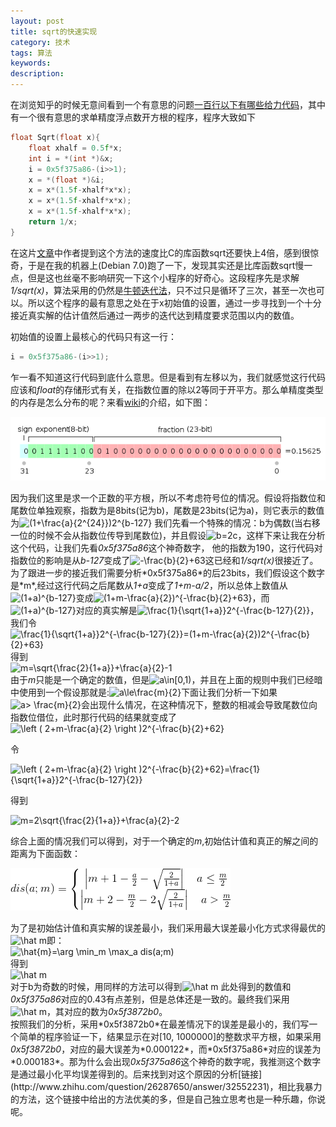 ```yaml
---
layout: post
title: sqrt的快速实现
category: 技术
tags: 算法
keywords: 
description: 
---
```


在浏览知乎的时候无意间看到一个有意思的问题[一百行以下有哪些给力代码](http://www.zhihu.com/question/26483508)，其中有一个很有意思的求单精度浮点数开方根的程序，程序大致如下

``` C
float Sqrt(float x){
	float xhalf = 0.5f*x;
	int i = *(int *)&x;
	i = 0x5f375a86-(i>>1);
	x = *(float *)&i;
	x = x*(1.5f-xhalf*x*x);
	x = x*(1.5f-xhalf*x*x);
	x = x*(1.5f-xhalf*x*x);
	return 1/x;
}
```

在这片[文章](http://www.cnblogs.com/pkuoliver/archive/2010/10/06/sotry-about-sqrt.html)中作者提到这个方法的速度比C的库函数sqrt还要快上4倍，感到很惊奇，于是在我的机器上(Debian 7.0)跑了一下，发现其实还是比库函数sqrt慢一点，但是这也丝毫不影响研究一下这个小程序的好奇心。这段程序先是求解*1/sqrt(x)*，算法采用的仍然是[牛顿迭代法](http://en.wikipedia.org/wiki/Newton's_method)，只不过只是循环了三次，甚至一次也可以。所以这个程序的最有意思之处在于x初始值的设置，通过一步寻找到一个十分接近真实解的估计值然后通过一两步的迭代达到精度要求范围以内的数值。

初始值的设置上最核心的代码只有这一行：

``` C
i = 0x5f375a86-(i>>1);
```

乍一看不知道这行代码到底什么意思。但是看到有左移以为，我们就感觉这行代码应该和*float*的存储形式有关，在指数位置的除以2等同于开平方。那么单精度类型的内存是怎么分布的呢？来看[wiki](http://en.wikipedia.org/wiki/IEEE_754-1985)的介绍，如下图：

![folder_structure](/public/img/sqrt/618px-IEEE_754_Single_Floating_Point_Format_svg.png)

<div>
因为我们这里是求一个正数的平方根，所以不考虑符号位的情况。假设将指数位和尾数位单独观察，指数为是8bits(记为b)，尾数是23bits(记为a)，则它表示的数值为<img src="http://latex.codecogs.com/gif.latex?(1&plus;a)2^{b-127}\quad a\in [0, 1)" title="(1+\frac{a}{2^{24}})2^{b-127}" />
我们先看一个特殊的情况：b为偶数(当右移一位的时候不会从指数位传导到尾数位)，并且假设<img src="http://latex.codecogs.com/gif.latex?b=2c" title="b=2c" />，这样下来让我在分析这个代码，让我们先看<i>0x5f375a86</i>这个神奇数字， 他的指数为190，这行代码对指数位的影响是从<i>b-127</i>变成了<img src="http://latex.codecogs.com/gif.latex?-\frac{b}{2}&plus;63" title="-\frac{b}{2}+63" />这已经和<i>1/sqrt(x)</i>很接近了。为了跟进一步的接近我们需要分析*0x5f375a86*的后23bits，我们假设这个数字是*m*,经过这行代码之后尾数从<i>1+a</i>变成了<i>1+m-a/2</i>，所以总体上数值从<img src="http://latex.codecogs.com/gif.latex?(1&plus;a)^{b-127}" title="(1+a)^{b-127}" />变成<img src="http://latex.codecogs.com/gif.latex?(1&plus;m-\frac{a}{2})2^{-\frac{b}{2}&plus;63}" title="(1+m-\frac{a}{2})^{-\frac{b}{2}+63}" />，而<img src="http://latex.codecogs.com/gif.latex?(1&plus;a)^{b-127}" title="(1+a)^{b-127}" />对应的真实解是<img src="http://latex.codecogs.com/gif.latex?\frac{1}{\sqrt{1&plus;a}}2^{-\frac{b-127}{2}}" title="\frac{1}{\sqrt{1+a}}2^{-\frac{b-127}{2}}" />，我们令
</div>

<img src="http://latex.codecogs.com/gif.latex?\frac{1}{\sqrt{1&plus;a}}2^{-\frac{b-127}{2}}=(1&plus;m-\frac{a}{2})2^{-\frac{b}{2}&plus;63}" title="\frac{1}{\sqrt{1+a}}2^{-\frac{b-127}{2}}=(1+m-\frac{a}{2})2^{-\frac{b}{2}+63}" />
<div>
得到
</div>

<img src="http://latex.codecogs.com/gif.latex?m=\sqrt{\frac{2}{1&plus;a}}&plus;\frac{a}{2}-1" title="m=\sqrt{\frac{2}{1+a}}+\frac{a}{2}-1" />

<div>
由于<i>m</i>只能是一个确定的数值，但是<img src="http://latex.codecogs.com/gif.latex?a\in[0,1)" title="a\in[0,1)" />，并且在上面的规则中我们已经暗中使用到一个假设那就是:<img src="http://latex.codecogs.com/gif.latex?a\le\frac{m}{2}" title="a\le\frac{m}{2}" />下面让我们分析一下如果<img src="http://latex.codecogs.com/gif.latex?a>&space;\frac{m}{2}" title="a> \frac{m}{2}" />会出现什么情况，在这种情况下，整数的相减会导致尾数位向指数位借位，此时那行代码的结果就变成了
</div>

<img src="http://latex.codecogs.com/gif.latex?\left&space;(&space;2&plus;m-\frac{a}{2}&space;\right&space;)2^{-\frac{b}{2}&plus;62}" title="\left ( 2+m-\frac{a}{2} \right )2^{-\frac{b}{2}+62}" />

令

<img src="http://latex.codecogs.com/gif.latex?\left&space;(&space;2&plus;m-\frac{a}{2}&space;\right&space;)2^{-\frac{b}{2}&plus;62}=\frac{1}{\sqrt{1&plus;a}}2^{-\frac{b-127}{2}}" title="\left ( 2+m-\frac{a}{2} \right )2^{-\frac{b}{2}+62}=\frac{1}{\sqrt{1+a}}2^{-\frac{b-127}{2}}" />

得到

<img src="http://latex.codecogs.com/gif.latex?m=2\sqrt{\frac{2}{1&plus;a}}&plus;\frac{a}{2}-2" title="m=2\sqrt{\frac{2}{1+a}}+\frac{a}{2}-2" />

综合上面的情况我们可以得到，对于一个确定的*m*,初始估计值和真正的解之间的距离为下面函数：

![folder_structure](/public/img/sqrt/CodeCogsEqn.gif)
<div>
为了是初始估计值和真实解的误差最小，我们采用最大误差最小化方式求得最优的<img src="http://latex.codecogs.com/gif.latex?\hat&space;m" title="\hat m" />即：
</div>

<img src="http://latex.codecogs.com/gif.latex?\hat{m}=\arg&space;\min_m&space;\max_a&space;dis(a;m)" title="\hat{m}=\arg \min_m \max_a dis(a;m)" />

<div>得到</div>
<img src="http://latex.codecogs.com/gif.latex?\hat&space;m=0.446" title="\hat m" />
<div>
对于b为奇数的时候，用同样的方法可以得到<img src="http://latex.codecogs.com/gif.latex?\hat&space;m=0.441" title="\hat m" />
此处得到的数值和<i>0x5f375a86</i>对应的0.43有点差别，但是总体还是一致的。最终我们采用<img src="http://latex.codecogs.com/gif.latex?\hat&space;m=0.441" title="\hat m" />，其对应的数为<i>0x5f3872b0</i>。
</div>
<div>
按照我们的分析，采用*0x5f3872b0*在最差情况下的误差是最小的，我们写一个简单的程序验证一下，结果显示在对[10, 1000000]的整数求平方根，如果采用<i>0x5f3872b0</i>，对应的最大误差为*0.000122*，而*0x5f375a86*对应的误差为*0.000183*。那为什么会出现<i>0x5f375a86</i>这个神奇的数字呢，我推测这个数字是通过最小化平均误差得到的。后来找到对这个原因的分析[链接](http://www.zhihu.com/question/26287650/answer/32552231)，相比我暴力的方法，这个链接中给出的方法优美的多，但是自己独立思考也是一种乐趣，你说呢。
</div>
